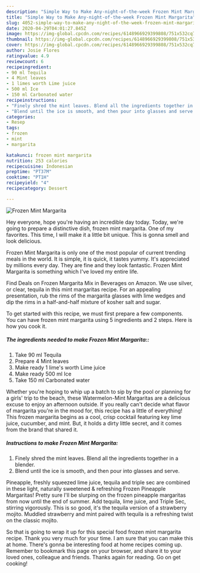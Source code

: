 ```yaml
---
description: "Simple Way to Make Any-night-of-the-week Frozen Mint Margarita"
title: "Simple Way to Make Any-night-of-the-week Frozen Mint Margarita"
slug: 4052-simple-way-to-make-any-night-of-the-week-frozen-mint-margarita
date: 2020-04-29T04:01:27.845Z
image: https://img-global.cpcdn.com/recipes/6148966929399808/751x532cq70/frozen-mint-margarita-recipe-main-photo.jpg
thumbnail: https://img-global.cpcdn.com/recipes/6148966929399808/751x532cq70/frozen-mint-margarita-recipe-main-photo.jpg
cover: https://img-global.cpcdn.com/recipes/6148966929399808/751x532cq70/frozen-mint-margarita-recipe-main-photo.jpg
author: Josie Flores
ratingvalue: 4.9
reviewcount: 6
recipeingredient:
- 90 ml Tequila
- 4 Mint leaves
- 1 limes worth Lime juice
- 500 ml Ice
- 150 ml Carbonated water
recipeinstructions:
- "Finely shred the mint leaves. Blend all the ingredients together in a blender."
- "Blend until the ice is smooth, and then pour into glasses and serve."
categories:
- Resep
tags:
- frozen
- mint
- margarita

katakunci: frozen mint margarita
nutrition: 253 calories
recipecuisine: Indonesian
preptime: "PT37M"
cooktime: "PT1H"
recipeyield: "4"
recipecategory: Dessert

---
```



![Frozen Mint Margarita](https://img-global.cpcdn.com/recipes/6148966929399808/751x532cq70/frozen-mint-margarita-recipe-main-photo.jpg)

Hey everyone, hope you're having an incredible day today. Today, we're going to prepare a distinctive dish, frozen mint margarita. One of my favorites. This time, I will make it a little bit unique. This is gonna smell and look delicious.

Frozen Mint Margarita is only one of the most popular of current trending meals in the world. It is simple, it is quick, it tastes yummy. It's appreciated by millions every day. They are fine and they look fantastic. Frozen Mint Margarita is something which I've loved my entire life.

Find Deals on Frozen Margarita Mix in Beverages on Amazon. We use silver, or clear, tequila in this mint margaritas recipe. For an appealing presentation, rub the rims of the margarita glasses with lime wedges and dip the rims in a half-and-half mixture of kosher salt and sugar.


To get started with this recipe, we must first prepare a few components. You can have frozen mint margarita using 5 ingredients and 2 steps. Here is how you cook it.

##### The ingredients needed to make Frozen Mint Margarita::

1. Take 90 ml Tequila
1. Prepare 4 Mint leaves
1. Make ready 1 lime&#39;s worth Lime juice
1. Make ready 500 ml Ice
1. Take 150 ml Carbonated water


Whether you&#39;re hoping to whip up a batch to sip by the pool or planning for a girls&#39; trip to the beach, these Watermelon-Mint Margaritas are a delicious excuse to enjoy an afternoon outside. If you really can&#39;t decide what flavor of margarita you&#39;re in the mood for, this recipe has a little of everything! This frozen margarita begins as a cool, crisp cocktail featuring key lime juice, cucumber, and mint. But, it holds a dirty little secret, and it comes from the brand that shared it. 

##### Instructions to make Frozen Mint Margarita:

1. Finely shred the mint leaves. Blend all the ingredients together in a blender.
1. Blend until the ice is smooth, and then pour into glasses and serve.


Pineapple, freshly squeezed lime juice, tequila and triple sec are combined in these light, naturally sweetened &amp; refreshing Frozen Pineapple Margaritas! Pretty sure I&#39;ll be slurping on the frozen pineapple margaritas from now until the end of summer. Add tequila, lime juice, and Triple Sec, stirring vigorously. This is so good, it&#39;s the tequila version of a strawberry mojito. Muddled strawberry and mint paired with tequila is a refreshing twist on the classic mojito. 

So that is going to wrap it up for this special food frozen mint margarita recipe. Thank you very much for your time. I am sure that you can make this at home. There's gonna be interesting food at home recipes coming up. Remember to bookmark this page on your browser, and share it to your loved ones, colleague and friends. Thanks again for reading. Go on get cooking!
